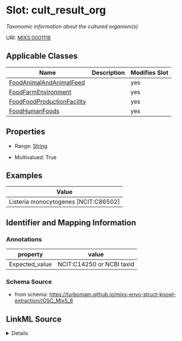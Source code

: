 # Slot: cult_result_org


_Taxonomic information about the cultured organism(s)_



URI: [MIXS:0001118](https://w3id.org/mixs/0001118)



<!-- no inheritance hierarchy -->




## Applicable Classes

| Name | Description | Modifies Slot |
| --- | --- | --- |
[FoodAnimalAndAnimalFeed](FoodAnimalAndAnimalFeed.md) |  |  yes  |
[FoodFarmEnvironment](FoodFarmEnvironment.md) |  |  yes  |
[FoodFoodProductionFacility](FoodFoodProductionFacility.md) |  |  yes  |
[FoodHumanFoods](FoodHumanFoods.md) |  |  yes  |







## Properties

* Range: [String](String.md)

* Multivalued: True






## Examples

| Value |
| --- |
| Listeria monocytogenes [NCIT:C86502] |

## Identifier and Mapping Information





### Annotations

| property | value |
| --- | --- |
| Expected_value | NCIT:C14250 or NCBI taxid |



### Schema Source


* from schema: https://turbomam.github.io/mixs-envo-struct-knowl-extraction//GSC_MIxS_6




## LinkML Source

<details>
```yaml
name: cult_result_org
annotations:
  Expected_value:
    tag: Expected_value
    value: NCIT:C14250 or NCBI taxid
description: Taxonomic information about the cultured organism(s)
title: culture result organism
notes:
- culture
- organism
examples:
- value: Listeria monocytogenes [NCIT:C86502]
from_schema: https://turbomam.github.io/mixs-envo-struct-knowl-extraction//GSC_MIxS_6
rank: 1000
slot_uri: MIXS:0001118
multivalued: true
alias: cult_result_org
domain_of:
- FoodAnimalAndAnimalFeed
- FoodFarmEnvironment
- FoodFoodProductionFacility
- FoodHumanFoods
range: string
required: false
recommended: false

```
</details>